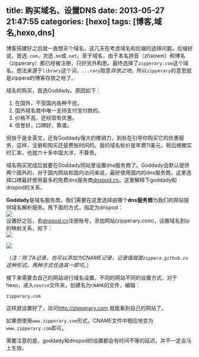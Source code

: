 title: 购买域名、设置DNS
date: 2013-05-27 21:47:55
categories: [hexo]
tags: [博客,域名,hexo,dns]
---
博客搭建好之后就一直想买个域名，这几天在考虑域名和后缀的选择问题。后缀好说，首选`.com`，次选`.me`或`.net`。至于域名，由于本名拼音（zhaowei）和博名（zipperary）都已经被注册，只好另外构思。最终选择了`zipperary.com`这个域名。想法来源于`library`这个词，`...rary`取意*存放之地*，所以`zipperary`的意思就是zippera的博客存放之地了。

域名的购买，首选Goddady。原因如下：  
1. 在国外，不受国内各种干扰。  
2. 国外域名商中唯一支持支付宝付款的。  
3. 价格不高，还经常有优惠。  
4. 信誉好，口碑好，靠谱。  
<!--more-->
但由于是全英文，还有Goddady强大的推销力，到处在引导你购买它的优惠服务，这样，注册和购买还是费些时间的。我的域名标价是年费11美元，税后根据实时汇率，也就六十多中国大洋，不算贵。

域名购买完成后就要在Goddady网站里设置dns服务商了。Goddady会默认提供两个国外的，对于国内网站和国内访问来说，最好使用国内的dns服务商，这里选择口碑最好使用最多的免费dns服务商[dnspod.cn](http://dnspod.cn)。这里解释下goddady和dnspod的关系。

**Goddady**是域名服务商，我们需要在这里选择由哪个**dns服务商**为我们的网站提供域名解析服务。用下面的方式，指定为dnspod：  
![](http://ww4.sinaimg.cn/large/5e8cb366jw1e538mz2fwaj20m60c8dhg.jpg)  
设置好之后，去[dnspod.cn](http://dnspod.cn)注册账号，添加网站(zipperary.com)，设置域名到ip的映射关系，如下：  
![](http://ww3.sinaimg.cn/large/5e8cb366jw1e538pcdcxtj20tt0at75b.jpg)

![](http://ww2.sinaimg.cn/large/5e8cb366jw1e538q78xoqj20st0aowfq.jpg)

（*注：除了A记录，也可以添加为CNAME记录，记录值就是`zippera.github.io`这种形式。两种方式任选其一即可。*）

接下来需要去自己的网站进行域名设置。不同的网站不同的设置方式，对于hexo，进入`source`文件夹，创建名为`CNAME`的文件，编辑：
```
zipperary.com
```

这样就设置好了，访问<http://zipperary.com> 就能看到自己的网站了。

如果想使用`www.zipperary.com`形式，CNAME文件中相应地变为`www.zipperary.com`即可。

需要注意的是，goddady和dnspod的设置都会有时间不等的延迟，并不一定会马上生效。

